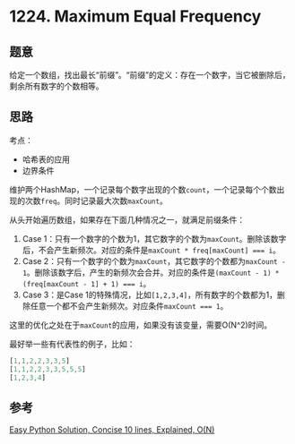 # 1224. Maximum Equal Frequency

## 题意

给定一个数组，找出最长“前缀”。“前缀”的定义：存在一个数字，当它被删除后，剩余所有数字的个数相等。

## 思路

考点：

- 哈希表的应用
- 边界条件

维护两个HashMap，一个记录每个数字出现的个数`count`，一个记录每个个数出现的次数`freq`。同时记录最大次数`maxCount`。

从头开始遍历数组，如果存在下面几种情况之一，就满足前缀条件：

1. Case 1：只有一个数字的个数为1，其它数字的个数为`maxCount`。删除该数字后，不会产生新频次。对应的条件是`maxCount * freq[maxCount] === i`。
1. Case 2：只有一个数字的个数为`maxCount`，其它数字的个数都为`maxCount - 1`。删除该数字后，产生的新频次会合并。对应的条件是`(maxCount - 1) * (freq[maxCount - 1] + 1) === i`。
1. Case 3：是Case 1的特殊情况，比如`[1,2,3,4]`，所有数字的个数都为1，删除任意一个都不会产生新频次。对应条件`maxCount === 1`。

这里的优化之处在于`maxCount`的应用，如果没有该变量，需要O(N^2)时间。

最好举一些有代表性的例子，比如：

```js
[1,1,2,2,3,3,5]
[1,1,2,2,3,3,5,5,5]
[1,2,3,4]
```

## 参考

[Easy Python Solution, Concise 10 lines, Explained, O(N)](https://leetcode.com/problems/maximum-equal-frequency/discuss/403628/Easy-Python-Solution-Concise-10-lines-Explained-O(N))
